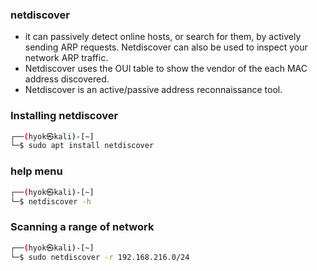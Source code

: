 ### netdiscover
- it can passively detect online hosts, or search for them, by actively sending ARP requests. Netdiscover can also be used to inspect your network ARP traffic. 
- Netdiscover uses the OUI table to show the vendor of the each MAC address discovered. 
- Netdiscover is an active/passive address reconnaissance tool. 

### Installing netdiscover
```bash
┌──(hyok㉿kali)-[~]
└─$ sudo apt install netdiscover
```

### help menu
```bash
┌──(hyok㉿kali)-[~]
└─$ netdiscover -h
```

### Scanning a range of network
```bash
┌──(hyok㉿kali)-[~]
└─$ sudo netdiscover -r 192.168.216.0/24
```
  